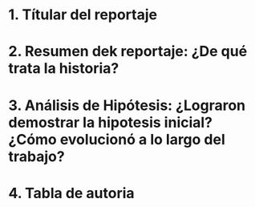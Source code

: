 # 1. Títular del reportaje

# 2. Resumen dek reportaje: ¿De qué trata la historia?

# 3. Análisis de Hipótesis: ¿Lograron demostrar la hipotesis inicial? ¿Cómo evolucionó a lo largo del trabajo? 

# 4. Tabla de autoria